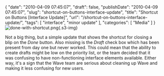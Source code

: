 {
    "date": "2010-04-09 07:45:07",
    "draft": false,
    "publishDate": "2010-04-09 07:45:07",
    "slug": "shortcut-on-buttons-interface-update",
    "title": "Shortcut on Buttons [Interface Update]",
    "url": "\/shortcut-on-buttons-interface-update\/",
    "tags": [
        "interface",
        "minor update"
    ],
    "categories": [
        "Media"
    ]
}![done-with-shortcut.png](https://turbo.geekorium.com.au/images/done-with-shortcut.png){.s3-img}

Not a big thing, but a simple update that shows the shortcut for closing
a blip on the *Done* button. Also missing is the *Draft* check box which
has been present from day one but never worked. This could mean that the
ability to create drafts might be low on the priority list, or the team
decided that it was confusing to have non-functioning interface elements
available. Either way, it's a sign that the Wave team are serious about
cleaning up Wave and making it less confusing for new users.